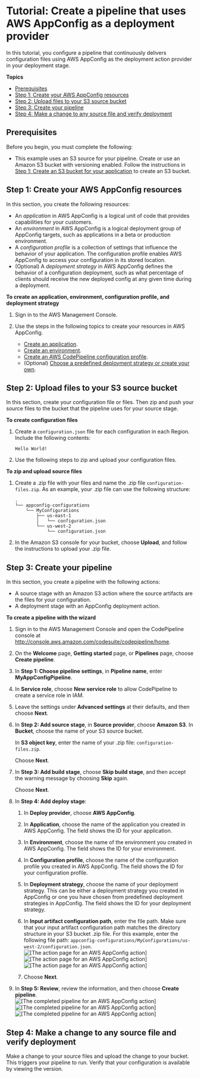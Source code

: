 # Tutorial: Create a pipeline that uses AWS AppConfig as a deployment provider<a name="tutorials-AppConfig"></a>

In this tutorial, you configure a pipeline that continuously delivers configuration files using AWS AppConfig as the deployment action provider in your deployment stage\.

**Topics**
+ [Prerequisites](#tutorials-AppConfig-prereq)
+ [Step 1: Create your AWS AppConfig resources](#tutorials-AppConfig-application)
+ [Step 2: Upload files to your S3 source bucket](#tutorials-AppConfig-bucket)
+ [Step 3: Create your pipeline](#tutorials-AppConfig-pipeline)
+ [Step 4: Make a change to any source file and verify deployment](#tutorials-AppConfig-verify)

## Prerequisites<a name="tutorials-AppConfig-prereq"></a>

Before you begin, you must complete the following:
+ This example uses an S3 source for your pipeline\. Create or use an Amazon S3 bucket with versioning enabled\. Follow the instructions in [Step 1: Create an S3 bucket for your application](tutorials-simple-s3.md#s3-create-s3-bucket) to create an S3 bucket\.

## Step 1: Create your AWS AppConfig resources<a name="tutorials-AppConfig-application"></a>

In this section, you create the following resources:
+ An *application* in AWS AppConfig is a logical unit of code that provides capabilities for your customers\.
+ An *environment* in AWS AppConfig is a logical deployment group of AppConfig targets, such as applications in a beta or production environment\.
+ A *configuration profile* is a collection of settings that influence the behavior of your application\. The configuration profile enables AWS AppConfig to access your configuration in its stored location\.
+ \(Optional\) A *deployment strategy* in AWS AppConfig defines the behavior of a configuration deployment, such as what percentage of clients should receive the new deployed config at any given time during a deployment\.

**To create an application, environment, configuration profile, and deployment strategy**

1. Sign in to the AWS Management Console\.

1. Use the steps in the following topics to create your resources in AWS AppConfig\.
   + [Create an application](https://docs.aws.amazon.com/systems-manager/latest/userguide/appconfig-creating-application.html)\.
   + [Create an environment](https://docs.aws.amazon.com/systems-manager/latest/userguide/appconfig-creating-environment.html)\.
   + [Create an AWS CodePipeline configuration profile](https://docs.aws.amazon.com/systems-manager/latest/userguide/appconfig-creating-configuration-and-profile.html)\.
   + \(Optional\) [Choose a predefined deployment strategy or create your own](https://docs.aws.amazon.com/systems-manager/latest/userguide/appconfig-creating-deployment-strategy.html)\.

## Step 2: Upload files to your S3 source bucket<a name="tutorials-AppConfig-bucket"></a>

In this section, create your configuration file or files\. Then zip and push your source files to the bucket that the pipeline uses for your source stage\.

**To create configuration files**

1. Create a `configuration.json` file for each configuration in each Region\. Include the following contents:

   ```
   Hello World!
   ```

1. Use the following steps to zip and upload your configuration files\.

**To zip and upload source files**

1. Create a \.zip file with your files and name the \.zip file `configuration-files.zip`\. As an example, your \.zip file can use the following structure:

   ```
   .
   └── appconfig-configurations
       └── MyConfigurations
           ├── us-east-1
           │   └── configuration.json
           └── us-west-2
               └── configuration.json
   ```

1. In the Amazon S3 console for your bucket, choose **Upload**, and follow the instructions to upload your \.zip file\.

## Step 3: Create your pipeline<a name="tutorials-AppConfig-pipeline"></a>

In this section, you create a pipeline with the following actions:
+ A source stage with an Amazon S3 action where the source artifacts are the files for your configuration\.
+ A deployment stage with an AppConfig deployment action\.

**To create a pipeline with the wizard**

1. Sign in to the AWS Management Console and open the CodePipeline console at [http://console\.aws\.amazon\.com/codesuite/codepipeline/home](http://console.aws.amazon.com/codesuite/codepipeline/home)\.

1. On the **Welcome** page, **Getting started** page, or **Pipelines** page, choose **Create pipeline**\.

1. In **Step 1: Choose pipeline settings**, in **Pipeline name**, enter **MyAppConfigPipeline**\.

1. In **Service role**, choose **New service role** to allow CodePipeline to create a service role in IAM\.

1. Leave the settings under **Advanced settings** at their defaults, and then choose **Next**\.

1. In **Step 2: Add source stage**, in **Source provider**, choose **Amazon S3**\. In **Bucket**, choose the name of your S3 source bucket\. 

   In **S3 object key**, enter the name of your \.zip file: `configuration-files.zip`\.

   Choose **Next**\.

1. In **Step 3: Add build stage**, choose **Skip build stage**, and then accept the warning message by choosing **Skip** again\. 

   Choose **Next**\.

1. In **Step 4: Add deploy stage**:

   1. In **Deploy provider**, choose **AWS AppConfig**\. 

   1. In **Application**, choose the name of the application you created in AWS AppConfig\. The field shows the ID for your application\.

   1. In **Environment**, choose the name of the environment you created in AWS AppConfig\. The field shows the ID for your environment\.

   1. In **Configuration profile**, choose the name of the configuration profile you created in AWS AppConfig\. The field shows the ID for your configuration profile\.

   1. In **Deployment strategy**, choose the name of your deployment strategy\. This can be either a deployment strategy you created in AppConfig or one you have chosen from predefined deployment strategies in AppConfig\. The field shows the ID for your deployment strategy\.

   1. In **Input artifact configuration path**, enter the file path\. Make sure that your input artifact configuration path matches the directory structure in your S3 bucket \.zip file\. For this example, enter the following file path: `appconfig-configurations/MyConfigurations/us-west-2/configuration.json`\.   
![\[The action page for an AWS AppConfig action\]](http://docs.aws.amazon.com/codepipeline/latest/userguide/images/appconfig-deploy-action.png)![\[The action page for an AWS AppConfig action\]](http://docs.aws.amazon.com/codepipeline/latest/userguide/)![\[The action page for an AWS AppConfig action\]](http://docs.aws.amazon.com/codepipeline/latest/userguide/)

   1. Choose **Next**\.

1. In **Step 5: Review**, review the information, and then choose **Create pipeline**\.  
![\[The completed pipeline for an AWS AppConfig action\]](http://docs.aws.amazon.com/codepipeline/latest/userguide/images/appconfig-pipeline.png)![\[The completed pipeline for an AWS AppConfig action\]](http://docs.aws.amazon.com/codepipeline/latest/userguide/)![\[The completed pipeline for an AWS AppConfig action\]](http://docs.aws.amazon.com/codepipeline/latest/userguide/)

## Step 4: Make a change to any source file and verify deployment<a name="tutorials-AppConfig-verify"></a>

Make a change to your source files and upload the change to your bucket\. This triggers your pipeline to run\. Verify that your configuration is available by viewing the version\.
